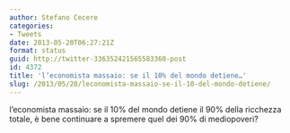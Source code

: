 ```yaml
---
author: Stefano Cecere
categories:
- Tweets
date: 2013-05-20T06:27:21Z
format: status
guid: http://twitter-336352421565583360-post
id: 4372
title: 'l’economista massaio: se il 10% del mondo detiene…'
slug: /2013/05/20/leconomista-massaio-se-il-10-del-mondo-detiene/
---
```


l’economista massaio: se il 10% del mondo detiene il 90% della ricchezza totale, è bene continuare a spremere quel dei 90% di mediopoveri?